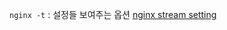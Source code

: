 `nginx -t` : 설정들 보여주는 옵션
[nginx stream setting](https://www.digitalocean.com/community/tutorials/how-to-set-up-a-video-streaming-server-using-nginx-rtmp-on-ubuntu-20-04)

